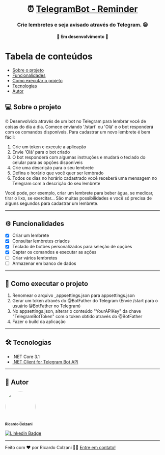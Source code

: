 <h1 align="center">
     ⏰ <a href="#" alt="media hotkeys"> TelegramBot - Reminder </a>
</h1>

<h3 align="center">
    Crie lembretes e seja avisado através do Telegram. 😁  
</h3>

<h4 align="center">
	🚧   Em desenvolvimento  🚧
</h4>

Tabela de conteúdos
=================
<!--ts-->
   * [Sobre o projeto](#-sobre-o-projeto)
   * [Funcionalidades](#-funcionalidades)
   * [Como executar o projeto](#-como-executar-o-projeto)
   * [Tecnologias](#-tecnologias)
   * [Autor](#-autor)
<!--te-->

## 💻 Sobre o projeto

⏰ Desenvolvido através de um bot no Telegram para lembrar você de coisas do dia a dia. Comece enviando '/start' ou 'Olá' e o bot responderá com os comandos disponíveis. Para cadastrar um novo lembrete é bem fácil: 
1. Crie um token e execute a aplicação
2. Envie 'Olá' para o bot criado
3. O bot responderá com algumas instruções e mudará o teclado do celular para as opções disponíveis
4. Crie uma descrição para o seu lembrete
5. Defina o horário que você quer ser lembrado
6. Todos os dias no horário cadastrado você receberá uma mensagem no Telegram com a descrição do seu lembrete

Você pode, por exemplo, criar um lembrete para beber água, se medicar, tirar o lixo, se exercitar... 
São muitas possibilidades e você só precisa de alguns segundos para cadastrar um lembrete.

---

## ⚙️ Funcionalidades

- [x] Criar um lembrete
- [x] Consultar lembretes criados
- [x] Teclado de botões personalizados para seleção de opções
- [x] Captar os comandos e executar as ações
- [ ] Criar vários lembretes
- [ ] Armazenar em banco de dados

---

## 🚀 Como executar o projeto

1. Renomear o arquivo _appsettings.json para appsettings.json
2. Gerar um token através do @BotFather do Telegram (Envie /start para o usuário @BotFather no Telegram)
3. No appsettings.json, alterar o conteúdo "YourAPIKey" da chave "TelegramBotToken" com o token obtido através do @BotFather
4. Fazer o build da aplicação

---

## 🛠 Tecnologias

- .NET Core 3.1
- <a href="https://github.com/TelegramBots/Telegram.Bot">.NET Client for Telegram Bot API</a> 

---
## 🦸 Autor

<a href="https://www.linkedin.com/in/ricardocolzani/">
 <img style="border-radius: 50%;" src="https://avatars1.githubusercontent.com/u/6742811?s=400&u=08e0915ca288e05e885b4bde2193c5cc23d763c9&v=4" width="100px;" alt=""/>
 <br />
 <sub><b>Ricardo Colzani</b></sub></a> <a href="https://www.linkedin.com/in/ricardocolzani/" title="Ricardo Colzani Linkedin"></a>
 <br />

[![Linkedin Badge](https://img.shields.io/badge/-Ricardo-blue?style=flat-square&logo=Linkedin&logoColor=white&link=https://www.linkedin.com/in/ricardocolzani/)](https://www.linkedin.com/in/ricardocolzani/) 

---

Feito com ❤️ por Ricardo Colzani 👋🏽 [Entre em contato!](https://www.linkedin.com/in/ricardocolzani/)
